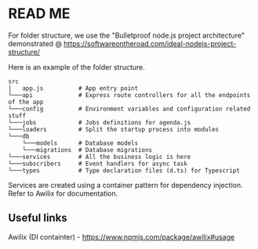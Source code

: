 # READ ME

For folder structure, we use the "Bulletproof node.js project architecture" demonstrated @ https://softwareontheroad.com/ideal-nodejs-project-structure/

Here is an example of the folder structure.

```
src
│   app.js          # App entry point
└───api             # Express route controllers for all the endpoints of the app
└───config          # Environment variables and configuration related stuff
└───jobs            # Jobs definitions for agenda.js
└───loaders         # Split the startup process into modules
└───db
    └───models      # Database models
    └───migrations  # Database migrations
└───services        # All the business logic is here
└───subscribers     # Event handlers for async task
└───types           # Type declaration files (d.ts) for Typescript

```

Services are created using a container pattern for dependency injection. Refer to Awilix for documentation.

## Useful links

Awilix (DI containter) - https://www.npmjs.com/package/awilix#usage
